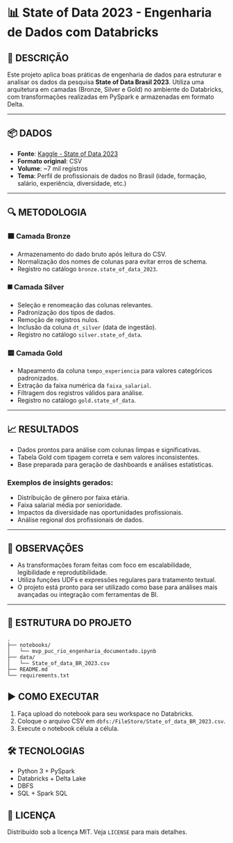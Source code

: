
# 📊 State of Data 2023 - Engenharia de Dados com Databricks

## 📌 DESCRIÇÃO

Este projeto aplica boas práticas de engenharia de dados para estruturar e analisar os dados da pesquisa **State of Data Brasil 2023**. Utiliza uma arquitetura em camadas (Bronze, Silver e Gold) no ambiente do Databricks, com transformações realizadas em PySpark e armazenadas em formato Delta.

---

## 📦 DADOS

- **Fonte**: [Kaggle - State of Data 2023](https://www.kaggle.com/datasets/databrazil/state-of-data-2023)
- **Formato original**: CSV
- **Volume**: ~7 mil registros
- **Tema**: Perfil de profissionais de dados no Brasil (idade, formação, salário, experiência, diversidade, etc.)

---

## 🔍 METODOLOGIA

### 🟫 Camada Bronze
- Armazenamento do dado bruto após leitura do CSV.
- Normalização dos nomes de colunas para evitar erros de schema.
- Registro no catálogo `bronze.state_of_data_2023`.

### ◼️ Camada Silver
- Seleção e renomeação das colunas relevantes.
- Padronização dos tipos de dados.
- Remoção de registros nulos.
- Inclusão da coluna `dt_silver` (data de ingestão).
- Registro no catálogo `silver.state_of_data`.

### 🟨 Camada Gold
- Mapeamento da coluna `tempo_experiencia` para valores categóricos padronizados.
- Extração da faixa numérica da `faixa_salarial`.
- Filtragem dos registros válidos para análise.
- Registro no catálogo `gold.state_of_data`.

---

## 📈 RESULTADOS

- Dados prontos para análise com colunas limpas e significativas.
- Tabela Gold com tipagem correta e sem valores inconsistentes.
- Base preparada para geração de dashboards e análises estatísticas.

### Exemplos de insights gerados:
- Distribuição de gênero por faixa etária.
- Faixa salarial média por senioridade.
- Impactos da diversidade nas oportunidades profissionais.
- Análise regional dos profissionais de dados.

---

## 📌 OBSERVAÇÕES

- As transformações foram feitas com foco em escalabilidade, legibilidade e reprodutibilidade.
- Utiliza funções UDFs e expressões regulares para tratamento textual.
- O projeto está pronto para ser utilizado como base para análises mais avançadas ou integração com ferramentas de BI.

---

## 📁 ESTRUTURA DO PROJETO

```
.
├── notebooks/
│   └── mvp_puc_rio_engenharia_documentado.ipynb
├── data/
│   └── State_of_data_BR_2023.csv
├── README.md
└── requirements.txt
```

## ▶️ COMO EXECUTAR

1. Faça upload do notebook para seu workspace no Databricks.
2. Coloque o arquivo CSV em `dbfs:/FileStore/State_of_data_BR_2023.csv`.
3. Execute o notebook célula a célula.

## 🛠️ TECNOLOGIAS

- Python 3 + PySpark
- Databricks + Delta Lake
- DBFS
- SQL + Spark SQL

## 📄 LICENÇA

Distribuído sob a licença MIT. Veja `LICENSE` para mais detalhes.
